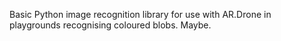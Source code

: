 Basic Python image recognition library for use with AR.Drone in playgrounds
recognising coloured blobs. Maybe.
